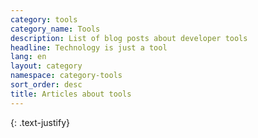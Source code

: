 ```yaml
---
category: tools
category_name: Tools
description: List of blog posts about developer tools
headline: Technology is just a tool
lang: en
layout: category
namespace: category-tools
sort_order: desc
title: Articles about tools
---
```


{: .text-justify}

